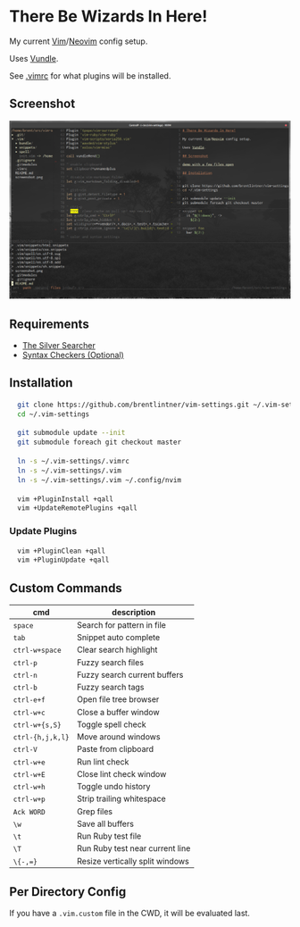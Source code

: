 # There Be Wizards In Here!

My current [Vim](https://www.vim.org/)/[Neovim](https://neovim.io/) config setup.

Uses [Vundle](https://github.com/VundleVim/Vundle.vim).

See [.vimrc](https://github.com/brentlintner/vim-settings/blob/master/.vimrc#L10) for what plugins will be installed.

## Screenshot

![demo with a few files open](https://raw.githubusercontent.com/brentlintner/vim-settings/master/screenshot.png)

## Requirements

* [The Silver Searcher](https://github.com/ggreer/the_silver_searcher)
* [Syntax Checkers (Optional)](https://github.com/scrooloose/syntastic/wiki/Syntax-Checkers)

## Installation
```sh
  git clone https://github.com/brentlintner/vim-settings.git ~/.vim-settings
  cd ~/.vim-settings

  git submodule update --init
  git submodule foreach git checkout master

  ln -s ~/.vim-settings/.vimrc
  ln -s ~/.vim-settings/.vim
  ln -s ~/.vim-settings/.vim ~/.config/nvim

  vim +PluginInstall +qall
  vim +UpdateRemotePlugins +qall
```
### Update Plugins
```sh
  vim +PluginClean +qall
  vim +PluginUpdate +qall
```
## Custom Commands

| cmd              | description                     |
| ---              | ---                             |
| `space`          | Search for pattern in file      |
| `tab`            | Snippet auto complete           |
| `ctrl-w+space`   | Clear search highlight          |
| `ctrl-p`         | Fuzzy search files              |
| `ctrl-n`         | Fuzzy search current buffers    |
| `ctrl-b`         | Fuzzy search tags               |
| `ctrl-e+f`       | Open file tree browser          |
| `ctrl-w+c`       | Close a buffer window           |
| `ctrl-w+{s,S}`   | Toggle spell check              |
| `ctrl-{h,j,k,l}` | Move around windows             |
| `ctrl-V`         | Paste from clipboard            |
| `ctrl-w+e`       | Run lint check                  |
| `ctrl-w+E`       | Close lint check window         |
| `ctrl-w+h`       | Toggle undo history             |
| `ctrl-w+p`       | Strip trailing whitespace       |
| `Ack WORD`       | Grep files                      |
| `\w`             | Save all buffers                |
| `\t`             | Run Ruby test file              |
| `\T`             | Run Ruby test near current line |
| `\{-,=}`         | Resize vertically split windows |

## Per Directory Config

If you have a `.vim.custom` file in the CWD, it will be evaluated last.
